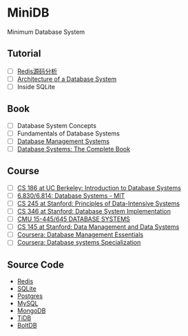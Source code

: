# MiniDB

Minimum Database System 

## Tutorial

- [ ] [Redis源码分析](https://www.kancloud.cn/digest/redis-code/199030)
- [ ] [Architecture of a Database System](http://db.cs.berkeley.edu/papers/fntdb07-architecture.pdf)
- [ ] Inside SQLite

## Book

- [ ] Database System Concepts
- [ ] Fundamentals of Database Systems
- [ ] [Database Management Systems](http://pages.cs.wisc.edu/~dbbook/)
- [ ] [Database Systems: The Complete Book](http://infolab.stanford.edu/~ullman/dscb.html)

## Course

- [ ] [CS 186 at UC Berkeley: Introduction to Database Systems](https://cs186berkeley.net/)
- [ ] [6.830/6.814: Database Systems - MIT](https://ocw.mit.edu/courses/electrical-engineering-and-computer-science/6-830-database-systems-fall-2010)
- [ ] [CS 245 at Stanford: Principles of Data-Intensive Systems](http://web.stanford.edu/class/cs245/)
- [ ] [CS 346 at Stanford: Database System Implementation](https://web.stanford.edu/class/cs346)
- [ ] [CMU 15-445/645 DATABASE SYSTEMS](https://15445.courses.cs.cmu.edu)
- [ ] [CS 145 at Stanford: Data Management and Data Systems](https://cs145-fa19.github.io/)
- [ ] [Coursera: Database Management Essentials](https://www.coursera.org/learn/database-management)
- [ ] [Coursera: Database systems Specialization](https://www.coursera.org/specializations/database-systems)

## Source Code

* [Redis](https://github.com/antirez/redis)
* [SQLite](https://sqlite.org/src/)
* [Postgres](https://github.com/postgres/postgres)
* [MySQL](https://github.com/mysql/mysql-server)
* [MongoDB](https://github.com/mongodb/mongo)
* [TiDB](https://github.com/pingcap/tidb)
* [BoltDB](https://github.com/boltdb/bolt)